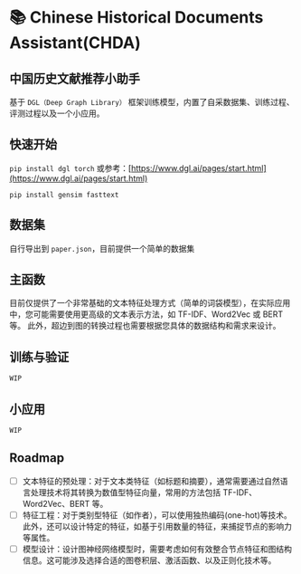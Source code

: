 # 📚 Chinese Historical Documents Assistant(CHDA)

## 中国历史文献推荐小助手

基于 `DGL（Deep Graph Library）` 框架训练模型，内置了自采数据集、训练过程、评测过程以及一个小应用。

## 快速开始

`pip install dgl torch` 或参考：[https://www.dgl.ai/pages/start.html](https://www.dgl.ai/pages/start.html)

`pip install gensim fasttext`

## 数据集

自行导出到 `paper.json`，目前提供一个简单的数据集

## 主函数

目前仅提供了一个非常基础的文本特征处理方式（简单的词袋模型），在实际应用中，您可能需要使用更高级的文本表示方法，如 TF-IDF、Word2Vec 或 BERT 等。
此外，超边到图的转换过程也需要根据您具体的数据结构和需求来设计。

## 训练与验证

```python
WIP
```

## 小应用

`WIP`

## Roadmap

- [ ] 文本特征的预处理：对于文本类特征（如标题和摘要），通常需要通过自然语言处理技术将其转换为数值型特征向量，常用的方法包括 TF-IDF、Word2Vec、BERT 等。
- [ ] 特征工程：对于类别型特征（如作者），可以使用独热编码(one-hot)等技术。此外，还可以设计特定的特征，如基于引用数量的特征，来捕捉节点的影响力等属性。
- [ ] 模型设计：设计图神经网络模型时，需要考虑如何有效整合节点特征和图结构信息。这可能涉及选择合适的图卷积层、激活函数、以及正则化技术等。
